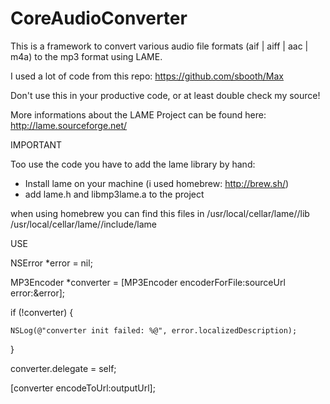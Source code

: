 # CoreAudioConverter
This is a framework to convert various audio file formats (aif | aiff | aac | m4a) to the mp3 format using LAME.

I used a lot of code from this repo: https://github.com/sbooth/Max

Don't use this in your productive code, or at least double check my source!

More informations about the LAME Project can be found here: http://lame.sourceforge.net/

IMPORTANT

Too use the code you have to add the lame library by hand:

- Install lame on your machine (i used homebrew: http://brew.sh/)
- add lame.h and libmp3lame.a to the project 

when using homebrew you can find this files in
/usr/local/cellar/lame/<version>/lib
/usr/local/cellar/lame/<version>/include/lame

USE

NSError *error = nil;

MP3Encoder *converter = [MP3Encoder encoderForFile:sourceUrl error:&error];

if (!converter) {

    NSLog(@"converter init failed: %@", error.localizedDescription);
  
}

converter.delegate = self;

[converter encodeToUrl:outputUrl];
